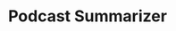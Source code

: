 ---
layout: page
title: Podcast Summarizer
description: OpenAI GPT based podcast summarizer with backend cloud deployed and frontend deployed on streamlit. Add your favorite podcast RSS link to get summary and highlights.
img: assets/img/podcast_sum.jpg
redirect: https://podcast-summarize.streamlit.app
importance: 5
category: work
---